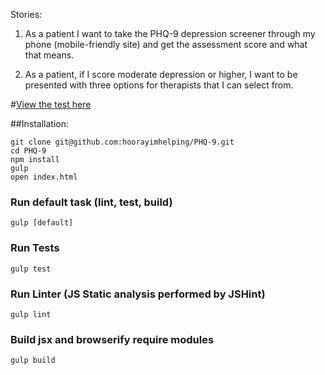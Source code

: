 Stories:
1) As a patient I want to take the PHQ-9 depression screener through my phone (mobile-friendly site) and get the assessment score and what that means.

2) As a patient, if I score moderate depression or higher, I want to be presented with three options for therapists that I can select from.

#[View the test here](http://hoorayimhelping.github.io/PHQ-9/)

##Installation:

```
git clone git@github.com:hoorayimhelping/PHQ-9.git
cd PHQ-9
npm install
gulp
open index.html
```
### Run default task (lint, test, build)
`gulp [default]`

### Run Tests
`gulp test `

### Run Linter (JS Static analysis performed by JSHint)
`gulp lint`

### Build jsx and browserify require modules
`gulp build`
